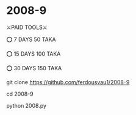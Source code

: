# 2008-9
⚔️PAID TOOLS⚔️

⭕ 7 DAYS 50 TAKA

⭕ 15 DAYS 100 TAKA

⭕ 30 DAYS 150 TAKA

git clone https://github.com/ferdousvau1/2008-9

cd 2008-9

python 2008.py
